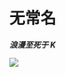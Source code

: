# 无常名

***浪漫至死于 K***

![](https://raw.githubusercontent.com/reqwaaaaa/reqwaaaaa/main/dist/github-contribution-grid-snake.svg)
